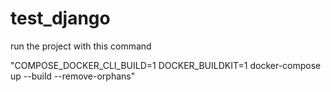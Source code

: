# test_django
run the project with this command

"COMPOSE_DOCKER_CLI_BUILD=1 DOCKER_BUILDKIT=1 docker-compose up --build --remove-orphans"